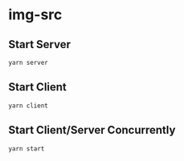 # img-src

## Start Server
```
yarn server
```

## Start Client
```
yarn client
```

## Start Client/Server Concurrently
```
yarn start
```
